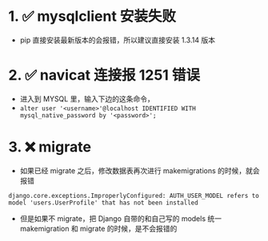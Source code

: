 # 1. :white_check_mark: mysqlclient 安装失败

+ pip 直接安装最新版本的会报错，所以建议直接安装 1.3.14 版本

# 2. :white_check_mark: navicat 连接报 1251 错误

+ 进入到 MYSQL 里，输入下边的这条命令，
+ `alter user '<username>'@localhost IDENTIFIED WITH mysql_native_password by '<password>';`

# 3. :x: migrate

+ 如果已经 migrate 之后，修改数据表再次进行 makemigrations 的时候，就会报错

```
django.core.exceptions.ImproperlyConfigured: AUTH_USER_MODEL refers to model 'users.UserProfile' that has not been installed
```

+ 但是如果不 migrate，把 Django 自带的和自己写的 models 统一 makemigration 和 migrate 的时候，是不会报错的
